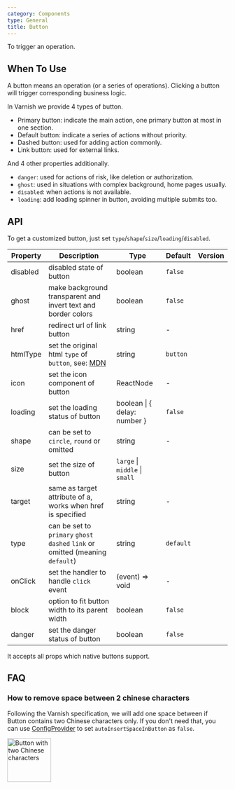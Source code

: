 ```yaml
---
category: Components
type: General
title: Button
---
```


To trigger an operation.

## When To Use

A button means an operation (or a series of operations). Clicking a button will trigger corresponding business logic.

In Varnish we provide 4 types of button.

- Primary button: indicate the main action, one primary button at most in one section.
- Default button: indicate a series of actions without priority.
- Dashed button: used for adding action commonly.
- Link button: used for external links.

And 4 other properties additionally.

- `danger`: used for actions of risk, like deletion or authorization.
- `ghost`: used in situations with complex background, home pages usually.
- `disabled`: when actions is not available.
- `loading`: add loading spinner in button, avoiding multiple submits too.

## API

To get a customized button, just set `type`/`shape`/`size`/`loading`/`disabled`.

| Property | Description | Type | Default | Version |
| --- | --- | --- | --- | --- |
| disabled | disabled state of button | boolean | `false` |  |
| ghost | make background transparent and invert text and border colors | boolean | `false` |  |
| href | redirect url of link button | string | - |  |
| htmlType | set the original html `type` of `button`, see: [MDN](https://developer.mozilla.org/en-US/docs/Web/HTML/Element/button#attr-type) | string | `button` |  |
| icon | set the icon component of button | ReactNode | - |  |
| loading | set the loading status of button | boolean \| { delay: number } | `false` |  |
| shape | can be set to `circle`, `round` or omitted | string | - |  |
| size | set the size of button | `large` \| `middle` \| `small` |  |  |
| target | same as target attribute of a, works when href is specified | string | - |  |
| type | can be set to `primary` `ghost` `dashed` `link` or omitted (meaning `default`) | string | `default` |  |
| onClick | set the handler to handle `click` event | (event) => void | - |  |
| block | option to fit button width to its parent width | boolean | `false` |  |
| danger | set the danger status of button | boolean | `false` |  |

It accepts all props which native buttons support.

## FAQ

### How to remove space between 2 chinese characters

Following the Varnish specification, we will add one space between if Button contains two Chinese characters only. If you don't need that, you can use [ConfigProvider](/components/config-provider/#API) to set `autoInsertSpaceInButton` as `false`.

<img src="https://gw.alipayobjects.com/zos/antfincdn/MY%26THAPZrW/38f06cb9-293a-4b42-b183-9f443e79ffea.png" style="box-shadow: none; margin: 0; width: 100px" alt="Button with two Chinese characters" />

<style>
[id^=components-button-demo-] .ant-btn {
  margin-right: 8px;
  margin-bottom: 12px;
}
[id^="components-button-demo-"] .ant-btn-rtl {
  margin-right: 0;
  margin-left: 8px;
}
[id^=components-button-demo-] .ant-btn-group > .ant-btn,
[id^=components-button-demo-] .ant-btn-group > span > .ant-btn {
  margin-right: 0;
}
[data-theme="dark"] .site-button-ghost-wrapper {
  background: rgba(255, 255, 255, 0.2);
}
</style>
